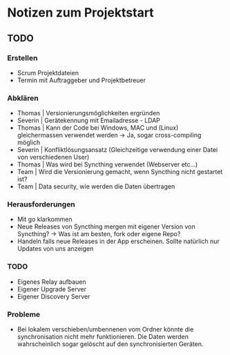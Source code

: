 # Notizen zum Projektstart

## TODO

### Erstellen

* Scrum Projektdateien
* Termin mit Auftraggeber und Projektbetreuer

### Abklären

* Thomas   | Versionierungsmöglichkeiten ergründen
* Severin  | Gerätekennung mit Emailadresse - LDAP
* Thomas   | Kann der Code bei Windows, MAC und (Linux) gleichermassen verwendet werden -> Ja, sogar cross-compiling möglich
* Severin  | Konfliktlösungsansatz (Gleichzeitige verwendung einer Datei von verschiedenen User)
* Thomas   | Was wird bei Syncthing verwendet (Webserver etc...)
* Team     | Wird die Versionierung gemacht, wenn Syncthing nicht gestartet ist?
* Team     | Data security, wie werden die Daten übertragen

### Herausforderungen

* Mit go klarkommen
* Neue Releases von Syncthing mergen mit eigener Version von Syncthing? -> Was ist am besten, fork oder eigene Repo?
* Handeln falls neue Releases in der App erscheinen. Sollte natürlich nur Updates von uns anzeigen

### TODO

* Eigenes Relay aufbauen
* Eigener Upgrade Server
* Eigener Discovery Server


### Probleme

* Bei lokalem verschieben/umbennenen vom Ordner könnte die synchronisation nicht mehr funktionieren. Die Daten werden wahrscheinlich sogar gelöscht auf den synchronisierten Geräten.
